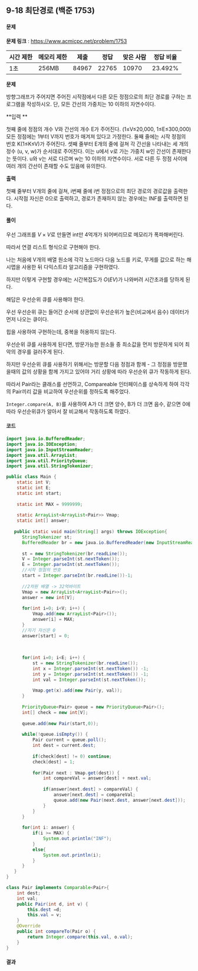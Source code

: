 ## 9-18 최단경로 (백준 1753)

#### 문제

**문제 링크** : https://www.acmicpc.net/problem/1753

| 시간 제한 | 메모리 제한 | 제출  | 정답  | 맞은 사람 | 정답 비율 |
| --------- | ----------- | ----- | ----- | --------- | --------- |
| 1초       | 256MB       | 84967 | 22765 | 10970     | 23.492%   |

**문제**

방향그래프가 주어지면 주어진 시작점에서 다른 모든 정점으로의 최단 경로를 구하는 프로그램을 작성하시오. 단, 모든 간선의 가중치는 10 이하의 자연수이다.

**입력 **

첫째 줄에 정점의 개수 V와 간선의 개수 E가 주어진다. (1≤V≤20,000, 1≤E≤300,000) 모든 정점에는 1부터 V까지 번호가 매겨져 있다고 가정한다. 둘째 줄에는 시작 정점의 번호 K(1≤K≤V)가 주어진다. 셋째 줄부터 E개의 줄에 걸쳐 각 간선을 나타내는 세 개의 정수 (u, v, w)가 순서대로 주어진다. 이는 u에서 v로 가는 가중치 w인 간선이 존재한다는 뜻이다. u와 v는 서로 다르며 w는 10 이하의 자연수이다. 서로 다른 두 정점 사이에 여러 개의 간선이 존재할 수도 있음에 유의한다.

**출력**

첫째 줄부터 V개의 줄에 걸쳐, i번째 줄에 i번 정점으로의 최단 경로의 경로값을 출력한다. 시작점 자신은 0으로 출력하고, 경로가 존재하지 않는 경우에는 INF를 출력하면 된다.



#### 풀이

우선 그래프를 $V \times V$로 만들면 int만 4억개가 되어버리므로 메모리가 폭파해버린다.

따라서 연결 리스트 형식으로 구현해야 한다.

나는 처음에 V개의 배열 원소에 각각 노드마다 다음 노드를 키로, 무게를 값으로 하는 해시맵을 사용한 뒤 다익스트라 알고리즘을 구현하였다.

하지만 이렇게 구현할 경우에는 시간복잡도가 $O(EV)$가 나와버려 시간초과를 당하게 된다.



해답은 우선순위 큐를 사용해야 한다.

우선 우선순위 큐는 들어간 순서에 상관없이 우선순위가 높은(비교에서 음수) 데이터가 먼저 나오는 큐이다.

힙을 사용하여 구현하는데, 중복을 허용하지 않는다.

우선순위 큐를 사용하게 된다면, 방문가능한 원소들 중 최소값을 먼저 방문하게 되어 최악의 경우를 걸러주게 된다.



하지만 우선순위 큐를 사용하기 위해서는 방문할 다음 정점과 함께 - 그 정점을 방문했을때의 값의 상황을 함께 가지고 있어야 거리 상황에 따라 우선순위 큐가 작동하게 된다.

따라서 Pair라는 클래스를 선언하고, Compareable 인터페이스를 상속하게 하여 각각의 Pair끼리 값을 비교하여 우선순위를 정하도록 해주었다.

`Integer.compare(A, B)`를 사용하여 A가 더 크면 양수, B가 더 크면 음수, 같으면 0에 따라 우선순위큐가 알아서 잘 비교해서 작동하도록 하였다. 



#### 코드

````java
import java.io.BufferedReader;
import java.io.IOException;
import java.io.InputStreamReader;
import java.util.ArrayList;
import java.util.PriorityQueue;
import java.util.StringTokenizer;

public class Main {
	static int V;
	static int E;
	static int start;
	
	static int MAX = 9999999;
	
	static ArrayList<ArrayList<Pair>> Vmap;
	static int[] answer;
	
   public static void main(String[] args) throws IOException{
	  StringTokenizer st;
	  BufferedReader br = new java.io.BufferedReader(new InputStreamReader(System.in));
	  
	  st = new StringTokenizer(br.readLine());
	  V = Integer.parseInt(st.nextToken());
	  E = Integer.parseInt(st.nextToken());
	  //시작 정점의 번호
	  start = Integer.parseInt(br.readLine())-1;
	  
	  //2차원 배열 -> 32억바이트
	  Vmap = new ArrayList<ArrayList<Pair>>();
	  answer = new int[V];
	  
	  for(int i=0; i<V; i++) {
		  Vmap.add(new ArrayList<Pair>());
		  answer[i] = MAX;
	  }
	  //자기 자신은 0
	  answer[start] = 0;
	  
	  
	 
	  for(int i=0; i<E; i++) {
		  st = new StringTokenizer(br.readLine());
		  int x = Integer.parseInt(st.nextToken()) -1;
		  int y = Integer.parseInt(st.nextToken()) -1;
		  int val = Integer.parseInt(st.nextToken());
		  
		  Vmap.get(x).add(new Pair(y, val));
	  }
	  
	  PriorityQueue<Pair> queue = new PriorityQueue<Pair>();
	  int[] check = new int[V];
	  
	  queue.add(new Pair(start,0));
	  
	  while(!queue.isEmpty()) {
		  Pair current = queue.poll();
		  int dest = current.dest;
		  
		  if(check[dest] != 0) continue;
		  check[dest] = 1;
		  
		  for(Pair next : Vmap.get(dest)) {
			  int compareVal = answer[dest] + next.val;
			  
			  if(answer[next.dest] > compareVal) {
				  answer[next.dest] = compareVal;
				  queue.add(new Pair(next.dest, answer[next.dest]));
			  }
		  }
	  }
	 
	  for(int i: answer) {
		  if(i >= MAX) {
			  System.out.println("INF");
		  }
		  else{
			  System.out.println(i);
		  }
	  }
   }
}

class Pair implements Comparable<Pair>{
	int dest;
	int val;
	public Pair(int d, int v) {
		this.dest =d;
		this.val = v;
	}
	@Override
	public int compareTo(Pair o) {
		return Integer.compare(this.val, o.val);
	}
}
````



#### 결과

